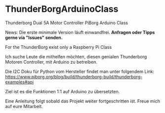 # ThunderBorgArduinoClass
Thunderborg Dual 5A Motor Controller PiBorg Arduino Class

News: Die erste minimale Version läuft einwandfrei. <b>Anfragen oder Tipps gerne via "Issues" senden.</b>

For the ThunderBorg exist only a Raspberry Pi Class

Ich suche Leute die mithelfen möchten, diesen genialen Thunderborg
Motoren Controller, mit Arduino zu betreiben.

Die I2C Doku für Python vom Hersteller findet man unter folgendem Link:
https://www.piborg.org/blog/build/thunderborg-build/thunderborg-examples#api

Ziel ist es die Funktionen 1:1 auf Arduino zu übersetzten.

Eine Anleitung folgt sobald das Projekt weiter fortgeschritten ist.
Freue mich auf eure Mitarbeit.
